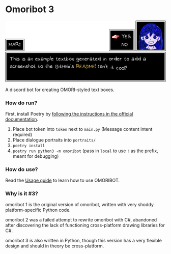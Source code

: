 # Omoribot 3

![Example textbox](assets/example.gif)

A discord bot for creating OMORI-styled text boxes.

### How do run?

First, install Poetry by [following the instructions in the official documentation](https://python-poetry.org/docs/#installing-with-the-official-installer).

1. Place bot token into `token` next to `main.py` (Message content intent required)
2. Place dialogue portraits into `portraits/`
3. `poetry install`
4. `poetry run python3 -m omoribot` (pass in `local` to use `!` as the prefix, meant for debugging)

### How do use?

Read the [Usage guide](USAGE.md) to learn how to use OMORIBOT.

### Why is it #3?

omoribot 1 is the original version of omoribot,
written with very shoddy platform-specific Python code.

omoribot 2 was a failed attempt to rewrite omoribot with C#, abandoned
after discovering the lack of functioning cross-platform drawing libraries
for C#.

omoribot 3 is also written in Python, though this version has a very flexible design and should in theory be cross-platform.
